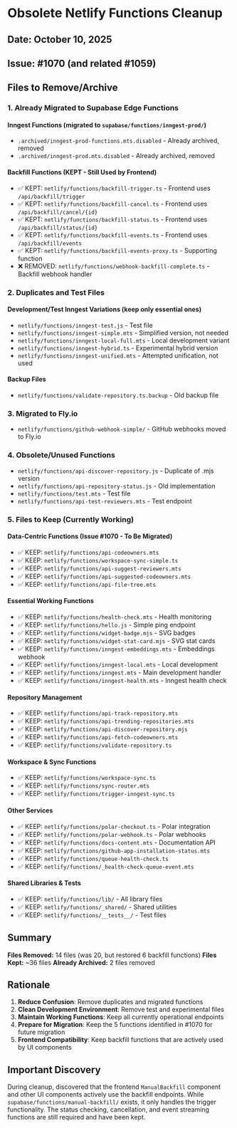 # Obsolete Netlify Functions Cleanup

## Date: October 10, 2025
## Issue: #1070 (and related #1059)

## Files to Remove/Archive

### 1. Already Migrated to Supabase Edge Functions

#### Inngest Functions (migrated to `supabase/functions/inngest-prod/`)
- `.archived/inngest-prod-functions.mts.disabled` - Already archived, removed
- `.archived/inngest-prod.mts.disabled` - Already archived, removed

#### Backfill Functions (KEPT - Still Used by Frontend)
- ✅ KEPT: `netlify/functions/backfill-trigger.ts` - Frontend uses `/api/backfill/trigger`
- ✅ KEPT: `netlify/functions/backfill-cancel.ts` - Frontend uses `/api/backfill/cancel/{id}`
- ✅ KEPT: `netlify/functions/backfill-status.ts` - Frontend uses `/api/backfill/status/{id}`
- ✅ KEPT: `netlify/functions/backfill-events.ts` - Frontend uses `/api/backfill/events`
- ✅ KEPT: `netlify/functions/backfill-events-proxy.ts` - Supporting function
- ❌ REMOVED: `netlify/functions/webhook-backfill-complete.ts` - Backfill webhook handler

### 2. Duplicates and Test Files

#### Development/Test Inngest Variations (keep only essential ones)
- `netlify/functions/inngest-test.js` - Test file
- `netlify/functions/inngest-simple.mts` - Simplified version, not needed
- `netlify/functions/inngest-local-full.mts` - Local development variant
- `netlify/functions/inngest-hybrid.ts` - Experimental hybrid version
- `netlify/functions/inngest-unified.mts` - Attempted unification, not used

#### Backup Files
- `netlify/functions/validate-repository.ts.backup` - Old backup file

### 3. Migrated to Fly.io
- `netlify/functions/github-webhook-simple/` - GitHub webhooks moved to Fly.io

### 4. Obsolete/Unused Functions
- `netlify/functions/api-discover-repository.js` - Duplicate of .mjs version
- `netlify/functions/api-repository-status.js` - Old implementation
- `netlify/functions/test.mts` - Test file
- `netlify/functions/api-test-reviewers.mts` - Test endpoint

### 5. Files to Keep (Currently Working)

#### Data-Centric Functions (Issue #1070 - To Be Migrated)
- ✅ KEEP: `netlify/functions/api-codeowners.mts`
- ✅ KEEP: `netlify/functions/workspace-sync-simple.ts`
- ✅ KEEP: `netlify/functions/api-suggest-reviewers.mts`
- ✅ KEEP: `netlify/functions/api-suggested-codeowners.mts`
- ✅ KEEP: `netlify/functions/api-file-tree.mts`

#### Essential Working Functions
- ✅ KEEP: `netlify/functions/health-check.mts` - Health monitoring
- ✅ KEEP: `netlify/functions/hello.js` - Simple ping endpoint
- ✅ KEEP: `netlify/functions/widget-badge.mjs` - SVG badges
- ✅ KEEP: `netlify/functions/widget-stat-card.mjs` - SVG stat cards
- ✅ KEEP: `netlify/functions/inngest-embeddings.mts` - Embeddings webhook
- ✅ KEEP: `netlify/functions/inngest-local.mts` - Local development
- ✅ KEEP: `netlify/functions/inngest.mts` - Main development handler
- ✅ KEEP: `netlify/functions/inngest-health.mts` - Inngest health check

#### Repository Management
- ✅ KEEP: `netlify/functions/api-track-repository.mts`
- ✅ KEEP: `netlify/functions/api-trending-repositories.mts`
- ✅ KEEP: `netlify/functions/api-discover-repository.mjs`
- ✅ KEEP: `netlify/functions/api-fetch-codeowners.mts`
- ✅ KEEP: `netlify/functions/validate-repository.ts`

#### Workspace & Sync Functions
- ✅ KEEP: `netlify/functions/workspace-sync.ts`
- ✅ KEEP: `netlify/functions/sync-router.mts`
- ✅ KEEP: `netlify/functions/trigger-inngest-sync.ts`

#### Other Services
- ✅ KEEP: `netlify/functions/polar-checkout.ts` - Polar integration
- ✅ KEEP: `netlify/functions/polar-webhook.ts` - Polar webhooks
- ✅ KEEP: `netlify/functions/docs-content.mts` - Documentation API
- ✅ KEEP: `netlify/functions/github-app-installation-status.mts`
- ✅ KEEP: `netlify/functions/queue-health-check.ts`
- ✅ KEEP: `netlify/functions/_health-check-queue-event.mts`

#### Shared Libraries & Tests
- ✅ KEEP: `netlify/functions/lib/` - All library files
- ✅ KEEP: `netlify/functions/_shared/` - Shared utilities
- ✅ KEEP: `netlify/functions/__tests__/` - Test files

## Summary

**Files Removed:** 14 files (was 20, but restored 6 backfill functions)
**Files Kept:** ~36 files
**Already Archived:** 2 files removed

## Rationale

1. **Reduce Confusion**: Remove duplicates and migrated functions
2. **Clean Development Environment**: Remove test and experimental files
3. **Maintain Working Functions**: Keep all currently operational endpoints
4. **Prepare for Migration**: Keep the 5 functions identified in #1070 for future migration
5. **Frontend Compatibility**: Keep backfill functions that are actively used by UI components

## Important Discovery

During cleanup, discovered that the frontend `ManualBackfill` component and other UI components
actively use the backfill endpoints. While `supabase/functions/manual-backfill/` exists,
it only handles the trigger functionality. The status checking, cancellation, and event
streaming functions are still required and have been kept.